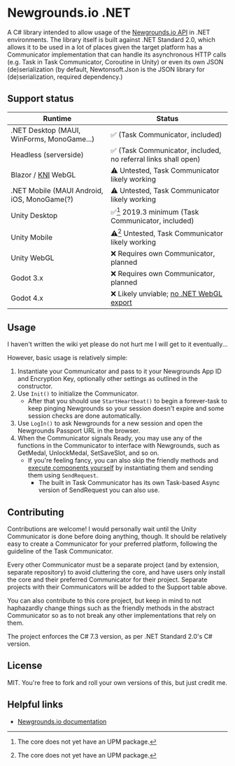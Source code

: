 # Newgrounds.io .NET

A C# library intended to allow usage of the [Newgrounds.io API](https://newgrounds.io) in .NET environments. The library itself is built against .NET Standard 2.0, which allows it to be used in a lot of places given the target platform has a Communicator implementation that can handle its asynchronous HTTP calls (e.g. Task in Task Communicator, Coroutine in Unity) or even its own JSON (de)serialization (by default, Newtonsoft.Json is the JSON library for (de)serialization, required dependency.)


## Support status
| Runtime | Status |
|-----|-----|
| .NET Desktop (MAUI, WinForms, MonoGame...) | ✅ (Task Communicator, included) |
| Headless (serverside) | ✅ (Task Communicator, included, no referral links shall open) |
| Blazor / [KNI](https://github.com/kniEngine/kni) WebGL | ⚠ Untested, Task Communicator likely working |
| .NET Mobile (MAUI Android, iOS, MonoGame(?) | ⚠ Untested, Task Communicator likely working |
| Unity Desktop | ✅[^1] 2019.3 minimum (Task Communicator, included) |
| Unity Mobile | ⚠[^1] Untested, Task Communicator likely working |
| Unity WebGL | ❌ Requires own Communicator, planned |
| Godot 3.x | ❌ Requires own Communicator, planned |
| Godot 4.x | ❌ Likely unviable; [no .NET WebGL export](https://github.com/godotengine/godot/issues/70796) |

[^1]: The core does not yet have an UPM package.

## Usage
I haven't written the wiki yet please do not hurt me I will get to it eventually...

However, basic usage is relatively simple:
1. Instantiate your Communicator and pass to it your Newgrounds App ID and Encryption Key, optionally other settings as outlined in the constructor.
2. Use ``Init()`` to initialize the Communicator.
   - After that you should use ``StartHeartbeat()`` to begin a forever-task to keep pinging Newgrounds so your session doesn't expire and some session checks are done automatically.
3. Use ``LogIn()`` to ask Newgrounds for a new session and open the Newgrounds Passport URL in the browser.
4. When the Communicator signals Ready, you may use any of the functions in the Communicator to interface with Newgrounds, such as GetMedal, UnlockMedal, SetSaveSlot, and so on.
   - If you're feeling fancy, you can also skip the friendly methods and [execute components yourself](https://www.newgrounds.io/help/components/) by instantiating them and sending them using ``SendRequest``.
     - The built in Task Communicator has its own Task-based Async version of SendRequest you can also use. 

## Contributing
Contributions are welcome! I would personally wait until the Unity Communicator is done before doing anything, though. It should be relatively easy to create a Communicator for your preferred platform, following the guideline of the Task Communicator.

Every other Communicator must be a separate project (and by extension, separate repository) to avoid cluttering the core, and have users only install the core and their preferred Communicator for their project. Separate projects with their Communicators will be added to the Support table above.

You can also contribute to this core project, but keep in mind to not haphazardly change things such as the friendly methods in the abstract Communicator so as to not break any other implementations that rely on them.

The project enforces the C# 7.3 version, as per .NET Standard 2.0's C# version.

## License
MIT. You're free to fork and roll your own versions of this, but just credit me.

## Helpful links

- [Newgrounds.io documentation](https://www.newgrounds.io/help/)